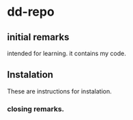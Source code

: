 # dd-repo
## initial remarks
intended for learning. it contains my code.
## Instalation
These are instructions for instalation.  
### closing remarks.
